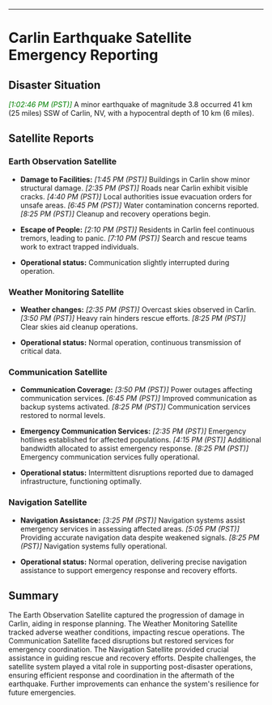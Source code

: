 ---

# Carlin Earthquake Satellite Emergency Reporting

## Disaster Situation

<span style="color:green; font-style:italic">[1:02:46 PM (PST)]</span>
 A minor earthquake of magnitude 3.8 occurred 41 km (25 miles) SSW of Carlin, NV, with a hypocentral depth of 10 km (6 miles).

## Satellite Reports

### Earth Observation Satellite

- **Damage to Facilities:**
  _[1:45 PM (PST)]_ Buildings in Carlin show minor structural damage.
  _[2:35 PM (PST)]_ Roads near Carlin exhibit visible cracks.
  _[4:40 PM (PST)]_ Local authorities issue evacuation orders for unsafe areas.
  _[6:45 PM (PST)]_ Water contamination concerns reported.
  _[8:25 PM (PST)]_ Cleanup and recovery operations begin.

- **Escape of People:**
  _[2:10 PM (PST)]_ Residents in Carlin feel continuous tremors, leading to panic.
  _[7:10 PM (PST)]_ Search and rescue teams work to extract trapped individuals.

- **Operational status:**
  Communication slightly interrupted during operation.

### Weather Monitoring Satellite

- **Weather changes:**
  _[2:35 PM (PST)]_ Overcast skies observed in Carlin.
  _[3:50 PM (PST)]_ Heavy rain hinders rescue efforts.
  _[8:25 PM (PST)]_ Clear skies aid cleanup operations.

- **Operational status:**
  Normal operation, continuous transmission of critical data.

### Communication Satellite

- **Communication Coverage:**
  _[3:50 PM (PST)]_ Power outages affecting communication services.
  _[6:45 PM (PST)]_ Improved communication as backup systems activated.
  _[8:25 PM (PST)]_ Communication services restored to normal levels.

- **Emergency Communication Services:**
  _[2:35 PM (PST)]_ Emergency hotlines established for affected populations.
  _[4:15 PM (PST)]_ Additional bandwidth allocated to assist emergency response.
  _[8:25 PM (PST)]_ Emergency communication services fully operational.

- **Operational status:**
  Intermittent disruptions reported due to damaged infrastructure, functioning optimally.

### Navigation Satellite

- **Navigation Assistance:**
  _[3:25 PM (PST)]_ Navigation systems assist emergency services in assessing affected areas.
  _[5:05 PM (PST)]_ Providing accurate navigation data despite weakened signals.
  _[8:25 PM (PST)]_ Navigation systems fully operational.

- **Operational status:**
  Normal operation, delivering precise navigation assistance to support emergency response and recovery efforts.

## Summary

The Earth Observation Satellite captured the progression of damage in Carlin, aiding in response planning. The Weather Monitoring Satellite tracked adverse weather conditions, impacting rescue operations. The Communication Satellite faced disruptions but restored services for emergency coordination. The Navigation Satellite provided crucial assistance in guiding rescue and recovery efforts. Despite challenges, the satellite system played a vital role in supporting post-disaster operations, ensuring efficient response and coordination in the aftermath of the earthquake. Further improvements can enhance the system's resilience for future emergencies.
